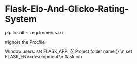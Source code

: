 # Flask-Elo-And-Glicko-Rating-System

pip install -r requirements.txt

#Ignore the Procfile

Window users:
set FLASK_APP={{ Project folder name }} \n
set FLASK_ENV=development \n
flask run
